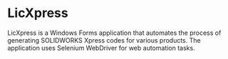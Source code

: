 # LicXpress

LicXpress is a Windows Forms application that automates the process of generating SOLIDWORKS Xpress codes for various products. The application uses Selenium WebDriver for web automation tasks.
